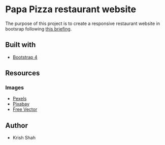 # Papa Pizza restaurant website
The purpose of this project is to create a responsive restaurant website in bootsrap following [this briefing](https://github.com/becodeorg/BXL-Johnson-4.14/blob/master/03-HTML-CSS/bootstrap/restaurant.adoc).

## Built with

* [Bootstrap 4](https://getbootstrap.com/)

## Resources

### Images

* [Pexels](https://www.pexels.com/) 
* [Pixabay](https://pixabay.com/fr/)
* [Free Vector](http://freevector.co/)

## Author

* Krish Shah
